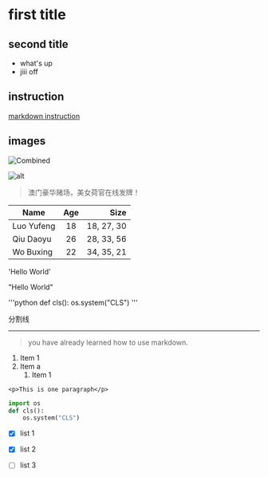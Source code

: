 <!-- Headings -->

# first title

## second title
* what's up
* jiii off

## instruction
[markdown instruction](http://markdownpad.com/ "one type of tool for markdown")

## images
![](https://www.thechemicalengineer.com/media/10280/f5a857e2-4b55-4c19-9e95-1f7fd415c065.jpg?width=500&mode=crop&scale=both&quality=80 "Combined")

![alt][image1]

> 澳门豪华赌场，美女荷官在线发牌！



| Name       |  Age  |       Size |
| ---------- | :---: | ---------: |
| Luo Yufeng |  18   | 18, 27, 30 |
| Qiu Daoyu  |  26   | 28, 33, 56 |
| Wo Buxing  |  22   | 34, 35, 21 |


'Hello World'

"Hello World"



'''python
def cls():
    os.system("CLS")
'''

分割线
***
>you have already learned how to use markdown.



1. Item 1
2. Item a
    1. Item 1


`<p>This is one paragraph</p>`

```python
import os
def cls():
    os.system("CLS")
```

* [x] list 1
* [x] list 2
* [ ] list 3




[image1]: https://www.thechemicalengineer.com/media/10280/f5a857e2-4b55-4c19-9e95-1f7fd415c065.jpg?width=500&mode=crop&scale=both&quality=80 "know markdown or not?"
